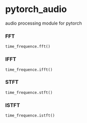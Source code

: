 # pytorch_audio
audio processing module for pytorch

### FFT
`time_frequence.fft()`
### IFFT
`time_frequence.ifft()`
### STFT
`time_frequence.stft()`
### ISTFT
`time_frequence.istft()`
